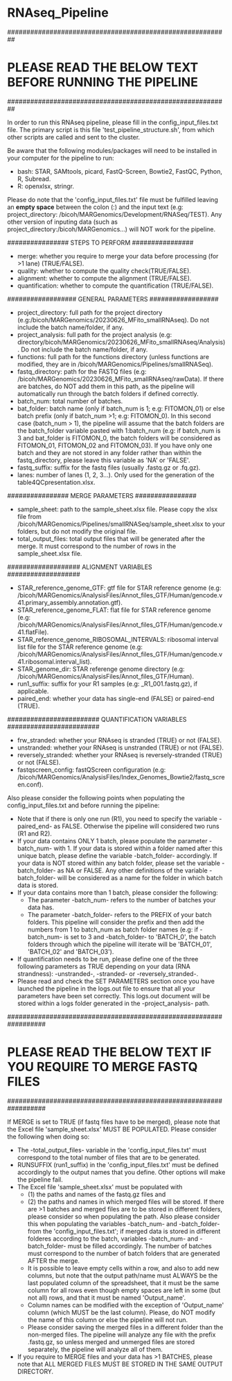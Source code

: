 # RNAseq_Pipeline

##########################################################
# PLEASE READ THE BELOW TEXT BEFORE RUNNING THE PIPELINE #
##########################################################

In order to run this RNAseq pipeline, please fill in the config_input_files.txt file. The primary script is this file 'test_pipeline_structure.sh', from which other scripts are called and sent to the cluster.

Be aware that the following modules/packages will need to be installed in your computer for the pipeline to run:
  - bash: STAR, SAMtools, picard, FastQ-Screen, Bowtie2, FastQC, Python, R, Subread.
  - R: openxlsx, stringr.

Please do note that the 'config_input_files.txt' file must be fulfilled leaving an **empty space** between the colon (:) and the input text (e.g: project_directory: /bicoh/MARGenomics/Development/RNASeq/TEST).
Any other version of inputing data (such as project_directory:/bicoh/MARGenomics...) will NOT work for the pipeline.

  ################
  STEPS TO PERFORM
  ################
  -  merge: whether you require to merge your data before processing (for >1 lane) (TRUE/FALSE).
  -  quality: whether to compute the quality check(TRUE/FALSE).
  - alignment: whether to compute the alignment (TRUE/FALSE).
  - quantification: whether to compute the quantification (TRUE/FALSE).

  ##################
  GENERAL PARAMETERS
  ##################
  - project_directory: full path for the project directory (e.g:/bicoh/MARGenomics/20230626_MFito_smallRNAseq). Do not include the batch name/folder, if any.
  - project_analysis: full path for the project analysis (e.g: directory/bicoh/MARGenomics/20230626_MFito_smallRNAseq/Analysis). Do not include the batch name/folder, if any.
  - functions: full path for the functions directory (unless functions are modified, they are in /bicoh/MARGenomics/Pipelines/smallRNASeq).
  - fastq_directory: path for the FASTQ files (e.g: /bicoh/MARGenomics/20230626_MFito_smallRNAseq/rawData). If there are batches, do NOT add them in this path, as the pipeline will automatically
  run through the batch folders if defined correctly.
  - batch_num: total number of batches.
  - bat_folder: batch name (only if batch_num is 1; e.g: FITOMON_01) or else batch prefix (only if batch_num >1; e.g: FITOMON_0). In this second case (batch_num > 1), the pipeline will assume that the batch folders
  are the batch_folder variable pasted with 1:batch_num (e.g: if batch_num is 3 and bat_folder is FITOMON_0, the batch folders will be considered as FITOMON_01, FITOMON_02 and FITOMON_03). If you have only one batch
  and they are not stored in any folder rather than within the fastq_directory, please leave this variable as 'NA' or 'FALSE'.
  - fastq_suffix: suffix for the fastq files (usually .fastq.gz or .fq.gz).
  - lanes: number of lanes (1, 2, 3...). Only used for the generation of the table4QCpresentation.xlsx.

  ################
  MERGE PARAMETERS
  ################
  - sample_sheet: path to the sample_sheet.xlsx file. Please copy the xlsx file from /bicoh/MARGenomics/Pipelines/smallRNASeq/sample_sheet.xlsx to your folders, but do not modify the original file.
  - total_output_files: total output files that will be generated after the merge. It must correspond to the number of rows in the sample_sheet.xlsx file.

  ###################
  ALIGNMENT VARIABLES
  ###################
  - STAR_reference_genome_GTF: gtf file for STAR reference genome (e.g: /bicoh/MARGenomics/AnalysisFiles/Annot_files_GTF/Human/gencode.v41.primary_assembly.annotation.gtf).
  - STAR_reference_genome_FLAT: flat file for STAR reference genome (e.g: /bicoh/MARGenomics/AnalysisFiles/Annot_files_GTF/Human/gencode.v41.flatFile).
  - STAR_reference_genome_RIBOSOMAL_INTERVALS: ribosomal interval list file for the STAR reference genome (e.g: /bicoh/MARGenomics/AnalysisFiles/Annot_files_GTF/Human/gencode.v41.ribosomal.interval_list).
  - STAR_genome_dir: STAR referenge genome directory (e.g: /bicoh/MARGenomics/AnalysisFiles/Annot_files_GTF/Human).
  - run1_suffix: suffix for your R1 samples (e.g: _R1_001.fastq.gz), if applicable.
  - paired_end: whether your data has single-end (FALSE) or paired-end (TRUE).

  ########################
  QUANTIFICATION VARIABLES
  ########################
  - frw_stranded: whether your RNAseq is stranded (TRUE) or not (FALSE).
  - unstranded: whether your RNAseq is unstranded (TRUE) or not (FALSE).
  - reversely_stranded: whether your RNAseq is reversely-stranded (TRUE) or not (FALSE).
  - fastqscreen_config: fastQScreen configuration (e.g: /bicoh/MARGenomics/AnalysisFiles/Index_Genomes_Bowtie2/fastq_screen.conf).

Also please consider the following points when populating the config_input_files.txt and before running the pipeline:
  - Note that if there is only one run (R1), you need to specify the variable -paired_end- as FALSE. Otherwise the pipeline will considered two runs (R1 and R2).
  - If your data contains ONLY 1 batch, please populate the parameter -batch_num- with 1. If your data is stored within a folder named after this unique batch, please
  define the variable -batch_folder- accordingly. If your data is NOT stored within any batch folder, please set the variable -batch_folder- as NA or FALSE. Any
  other definitions of the variable -batch_folder- will be considered as a name for the folder in which batch data is stored.
  - If your data contains more than 1 batch, please consider the following:
      - The parameter -batch_num- refers to the number of batches your data has.
      - The parameter -batch_folder- refers to the PREFIX of your batch folders. This pipeline will consider the prefix and then add the numbers from 1 to batch_num as batch folder names
      (e.g: if -batch_num- is set to 3 and -batch_folder- to 'BATCH_0', the batch folders through which the pipeline will iterate will be 'BATCH_01', 'BATCH_02' and 'BATCH_03').
  - If quantification needs to be run, please define one of the three following parameters as TRUE depending on your data (RNA strandness): -unstranded-, -stranded- or -reversely_stranded-.
  - Please read and check the SET PARAMETERS section once you have launched the pipeline in the logs.out file to ensure that all your parameters have been set correctly. This logs.out document
  will be stored within a logs folder generated in the -project_analysis- path.

##################################################################
# PLEASE READ THE BELOW TEXT IF YOU REQUIRE TO MERGE FASTQ FILES #
##################################################################

If MERGE is set to TRUE (if fastq files have to be merged), please note that the Excel file 'sample_sheet.xlsx' MUST BE POPULATED. Please consider the following when doing so:
  - The -total_output_files- variable in the 'config_input_files.txt' must correspond to the total number of files that are to be generated.
  - RUNSUFFIX (run1_suffix) in the 'config_input_files.txt' must be defined accordingly to the output names that you define. Other options will make the pipeline fail.
  - The Excel file 'sample_sheet.xlsx' must be populated with
      - (1) the paths and names of the fastq.gz files and
      - (2) the paths and names in which merged files will be stored. If there are >1 batches and merged files are to be stored in different folders, please consider so when populating the path.
      Also please consider this when populating the variables -batch_num- and -batch_folder- from the 'config_input_files.txt'; if merged data is stored in different folderes according to the batch,
      variables -batch_num- and -batch_folder- must be filled accordingly. The number of batches must correspond to the number of batch folders that are generated AFTER the merge.
      - It is possible to leave empty cells within a row, and also to add new columns, but note that the output path/name must ALWAYS be the last populated column of the spreadsheet, that it
      must be the same column for all rows even though empty spaces are left in some (but not all) rows, and that it must be named 'Output_name'.
      - Column names can be modified with the exception of 'Output_name' column (which MUST be the last column). Please, do NOT modify the name of this column or else the pipeline will not run.
      - Please consider saving the merged files in a different folder than the non-merged files. The pipeline will analyze any file with the prefix .fastq.gz, so unless merged and unmerged files
      are stored separately, the pipeline will analyze all of them.
  - If you require to MERGE files and your data has >1 BATCHES, please note that ALL MERGED FILES MUST BE STORED IN THE SAME OUTPUT DIRECTORY.
